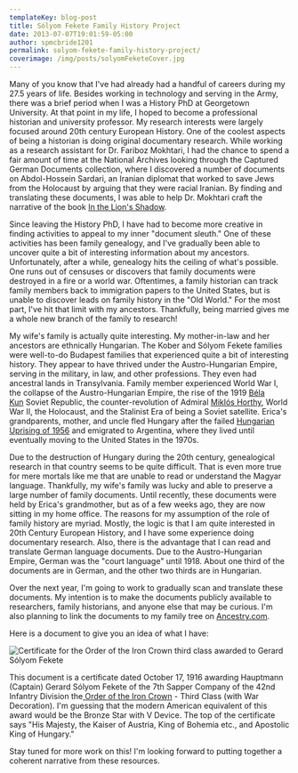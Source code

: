 ```yaml
---
templateKey: blog-post
title: Sólyom Fekete Family History Project
date: 2013-07-07T19:01:59-05:00 
author: spmcbride1201
permalink: solyom-fekete-family-history-project/
coverimage: /img/posts/solyomFeketeCover.jpg
---
```


Many of you know that I've had already had a handful of careers during my 27.5 years of life. Besides working in technology and serving in the Army, there was a brief period when I was a History PhD at Georgetown University. At that point in my life, I hoped to become a professional historian and university professor. My research interests were largely focused around 20th century European History. One of the coolest aspects of being a historian is doing original documentary research. While working as a research assistant for Dr. Fariboz Mokhtari, I had the chance to spend a fair amount of time at the National Archives looking through the Captured German Documents collection, where I discovered a number of documents on Abdol-Hossein Sardari, an Iranian diplomat that worked to save Jews from the Holocaust by arguing that they were racial Iranian. By finding and translating these documents, I was able to help Dr. Mokhtari craft the narrative of the book <a href="In the Lion's Shadow: The Iranian Schindler and His Homeland in the Second World War" target="_blank">In the Lion's Shadow</a>.

Since leaving the History PhD, I have had to become more creative in finding activities to appeal to my inner "document sleuth." One of these activities has been family genealogy, and I've gradually been able to uncover quite a bit of interesting information about my ancestors. Unfortunately, after a while, genealogy hits the ceiling of what's possible. One runs out of censuses or discovers that family documents were destroyed in a fire or a world war. Oftentimes, a family historian can track family members back to immigration papers to the United States, but is unable to discover leads on family history in the "Old World." For the most part, I've hit that limit with my ancestors. Thankfully, being married gives me a whole new branch of the family to research!

My wife's family is actually quite interesting. My mother-in-law and her ancestors are ethnically Hungarian. The Kober and Sólyom Fekete families were well-to-do Budapest families that experienced quite a bit of interesting history. They appear to have thrived under the Austro-Hungarian Empire, serving in the military, in law, and other professions. They even had ancestral lands in Transylvania. Family member experienced World War I, the collapse of the Austro-Hungarian Empire, the rise of the 1919 <a title="Béla Kun" href="https://en.wikipedia.org/wiki/B%C3%A9la_Kun">Béla Kun</a> Soviet Republic, the counter-revolution of Admiral <a title="Miklós Horthy" href="https://en.wikipedia.org/wiki/Mikl%C3%B3s_Horthy">Miklós Horthy</a>, World War II, the Holocaust, and the Stalinist Era of being a Soviet satellite. Erica's grandparents, mother, and uncle fled Hungary after the failed <a href="https://en.wikipedia.org/wiki/Hungarian_Revolution_of_1956">Hungarian Uprising of 1956</a> and emigrated to Argentina, where they lived until eventually moving to the United States in the 1970s.

Due to the destruction of Hungary during the 20th century, genealogical research in that country seems to be quite difficult. That is even more true for mere mortals like me that are unable to read or understand the Magyar language. Thankfully, my wife's family was lucky and able to preserve a large number of family documents. Until recently, these documents were held by Erica's grandmother, but as of a few weeks ago, they are now sitting in my home office. The reasons for my assumption of the role of family history are myriad. Mostly, the logic is that I am quite interested in 20th Century European History, and I have some experience doing documentary research. Also, there is the advantage that I can read and translate German language documents. Due to the Austro-Hungarian Empire, German was the "court language" until 1918. About one third of the documents are in German, and the other two thirds are in Hungarian.

Over the next year, I'm going to work to gradually scan and translate these documents. My intention is to make the documents publicly available to researchers, family historians, and anyone else that may be curious. I'm also planning to link the documents to my family tree on <a href="http://www.ancestry.com" target="_blank">Ancestry.com</a>.

Here is a document to give you an idea of what I have:

![Certificate for the Order of the Iron Crown third class awarded to Gerard Sólyom Fekete](/img/posts/2013-07-07-12.42.46.jpg)

This document is a certificate dated October 17, 1916 awarding Hauptmann (Captain) Gerard Sólyom Fekete of the 7th Sapper Company of the 42nd Infantry Division the<a href="http://en.wikipedia.org/wiki/Order_of_the_Iron_Crown" target="_blank"> Order of the Iron Crown</a> - Third Class (with War Decoration). I'm guessing that the modern American equivalent of this award would be the Bronze Star with V Device. The top of the certificate says "His Majesty, the Kaiser of Austria, King of Bohemia etc., and Apostolic King of Hungary."

Stay tuned for more work on this! I'm looking forward to putting together a coherent narrative from these resources.
